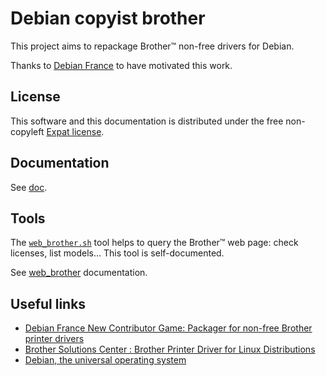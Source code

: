 Debian copyist brother
======================

This project aims to repackage Brother™ non-free drivers for Debian.

Thanks to [Debian France](https://france.debian.net/) to have motivated this work.

License
-------

This software and this documentation is distributed under the free non-copyleft [Expat license](LICENSE.md).

Documentation
-------------

See [doc](doc).

Tools
-----

The [`web_brother.sh`](tools/web_brother.sh) tool helps to query the Brother™ web page: check licenses, list models… This tool is self-documented.

See [web_brother](doc/web_brother.md) documentation.

Useful links
------------

* [Debian France New Contributor Game: Packager for non-free Brother printer drivers](https://wiki.debian.org/DebianFrance/NewContributorGame#Packager_for_non-free_Brother_printer_drivers)
* [Brother Solutions Center : Brother Printer Driver for Linux Distributions](http://welcome.solutions.brother.com/bsc/public_s/id/linux/en/download_prn.html)
* [Debian, the universal operating system](https://www.debian.org/)

